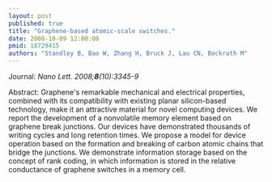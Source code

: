 ```yaml
---
layout: post
published: true
title: "Graphene-based atomic-scale switches."
date: 2008-10-09 12:00:00
pmid: 18729415
authors: "Standley B, Bao W, Zhang H, Bruck J, Lau CN, Bockrath M"
---
```


Journal: *Nano Lett. 2008;**8**(10):3345-9*

Abstract: Graphene's remarkable mechanical and electrical properties, combined with its compatibility with existing planar silicon-based technology, make it an attractive material for novel computing devices. We report the development of a nonvolatile memory element based on graphene break junctions. Our devices have demonstrated thousands of writing cycles and long retention times. We propose a model for device operation based on the formation and breaking of carbon atomic chains that bridge the junctions. We demonstrate information storage based on the concept of rank coding, in which information is stored in the relative conductance of graphene switches in a memory cell.

